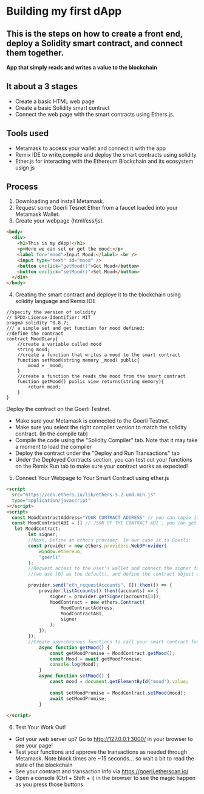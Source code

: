 # Building my first dApp
This is the steps on how to create a front end, deploy a Solidity smart contract, and connect them together.
<br/>
---
<b>App that simply reads and writes a value to the blockchain</b>
## It about a 3 stages 
- Create a basic HTML web page
- Create a basic Solidity smart contract
- Connect the web page with the smart contracts using Ethers.js.

## Tools used
- Metamask to access your wallet and connect it with the app
- Remix IDE to write,compile and deploy the smart contracts using solidity
- Ether.js for interacting with the Ethereum Blockchain and its ecosystem usign js 

## Process
1. Downloading and install Metamask.
2. Request some Goerli Tesnet Ether from a faucet loaded into your Metamask Wallet.
3. Create your webpage (html/css/js).
```html
<body>
  <div>
    <h1>This is my dApp!</h1>
    <p>Here we can set or get the mood:</p>
    <label for="mood">Input Mood:</label> <br />
    <input type="text" id="mood" />
    <button onclick="getMood()">Get Mood</button>
    <button onclick="setMood()">Set Mood</button>
  </div>
</body>
```
4. Creating the smart contract and deploye it to the blockchain using solidity language and Remix IDE 
```solidity
//specify the version of solidity
// SPDX-License-Identifier: MIT
pragma solidity ^0.8.7;
/// a simple set and get function for mood defined: 
//define the contract
contract MoodDiary{
    //create a variable called mood
    string mood;
    //create a function that writes a mood to the smart contract
    function setMood(string memory _mood) public{
        mood = _mood;
    }
    //create a function the reads the mood from the smart contract
    function getMood() public view returns(string memory){
        return mood;
    }
}
```
Deploy the contract on the Goerli Testnet.

- Make sure your Metamask is connected to the Goerli Testnet.
- Make sure you select the right compiler version to match the solidity contract. (In the compile tab)
- Compile the code using the "Solidity Compiler" tab. Note that it may take a moment to load the compiler
- Deploy the contract under the "Deploy and Run Transactions" tab
- Under the Deployed Contracts section, you can test out your functions on the Remix Run tab to make sure your contract works as expected!

5. Connect Your Webpage to Your Smart Contract using ether.js
```html
<script
  src="https://cdn.ethers.io/lib/ethers-5.2.umd.min.js"
  type="application/javascript"
></script>
<script>
  const MoodContractAddress="YOUR CONTRACT ADDRESS" // you can copie it from the feploy and run transaction  tab in remix IDE in the deployed contracts section
  const MoodContractABI = [] // JSON OF THE CONTRACT ABI , you can get it from the solidity compiler at the buttom 
   let MoodContract;
        let signer;
        //Next, Define an ethers provider. In our case it is Goerli:
        const provider = new ethers.providers.Web3Provider(
            window.ethereum,
            "goerli"
        );
        //Request access to the user's wallet and connect the signer to your metamask account
        //(we use [0] as the default), and define the contract object using your contract address, ABI, and signer

        provider.send("eth_requestAccounts", []).then(() => {
            provider.listAccounts().then((accounts) => {
                signer = provider.getSigner(accounts[0]);
                MoodContract = new ethers.Contract(
                    MoodContractAddress,
                    MoodContractABI,
                    signer
                );
            });
        });
        //Create asynchronous functions to call your smart contract functions
            async function getMood() {
                const getMoodPromise = MoodContract.getMood();
                const Mood = await getMoodPromise;
                console.log(Mood);
            }
            async function setMood() {
                const mood = document.getElementById("mood").value;
            
                const setMoodPromise = MoodContract.setMood(mood);
                await setMoodPromise;
            }
        
</script>
````
6. Test Your Work Out!
- Got your web server up? Go to http://127.0.0.1:3000/ in your browser to see your page!
- Test your functions and approve the transactions as needed through Metamask. Note block times are ~15 seconds... so wait a bit to read the state of the blockchain
- See your contract and transaction info via https://goerli.etherscan.io/
- Open a console (Ctrl + Shift + i) in the browser to see the magic happen as you press those buttons
